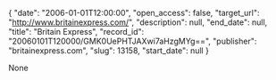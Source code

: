 {
  "date": "2006-01-01T12:00:00", 
  "open_access": false, 
  "target_url": "http://www.britainexpress.com/", 
  "description": null, 
  "end_date": null, 
  "title": "Britain Express", 
  "record_id": "20060101T120000/GMK0UePHTJAXwi7aHzgMYg==", 
  "publisher": "britainexpress.com", 
  "slug": 13158, 
  "start_date": null
}

None